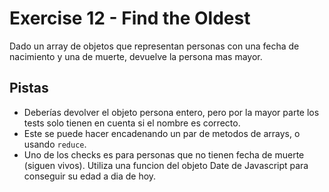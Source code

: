 # Exercise 12 - Find the Oldest

Dado un array de objetos que representan personas con una fecha de nacimiento y una de muerte, devuelve la persona mas mayor.

## Pistas

- Deberías devolver el objeto persona entero, pero por la mayor parte los tests solo tienen en cuenta si el nombre es correcto.
- Este se puede hacer encadenando un par de metodos de arrays, o usando `reduce`.
- Uno de los checks es para personas que no tienen fecha de muerte (siguen vivos). Utiliza una funcion del objeto Date de Javascript para conseguir su edad a dia de hoy.
